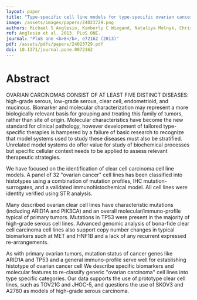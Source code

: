 ```yaml
---
layout: paper
title: "Type-specific cell line models for type-specific ovarian cancer research."
image: /assets/images/papers/24023729.png
authors: Michael S Anglesio, Kimberly C Wiegand, Nataliya Melnyk, Christine Chow, Clara Salamanca, Leah M Prentice, Janine Senz, Winnie Yang, Monique A Spillman, Dawn R Cochrane, Karey Shumansky, Sohrab P Shah, Steve E Kalloger, David G Huntsman
ref: Anglesio et al. 2013. PLoS ONE.
journal: "PloS one <b>8</b>, e72162 (2013)"
pdf: /assets/pdfs/papers/24023729.pdf
doi: 10.1371/journal.pone.0072162
---
```


# Abstract

OVARIAN CARCINOMAS CONSIST OF AT LEAST FIVE DISTINCT DISEASES: high-grade serous, low-grade serous, clear cell, endometrioid, and mucinous. Biomarker and molecular characterization may represent a more biologically relevant basis for grouping and treating this family of tumors, rather than site of origin. Molecular characteristics have become the new standard for clinical pathology, however development of tailored type-specific therapies is hampered by a failure of basic research to recognize that model systems used to study these diseases must also be stratified. Unrelated model systems do offer value for study of biochemical processes but specific cellular context needs to be applied to assess relevant therapeutic strategies.

We have focused on the identification of clear cell carcinoma cell line models. A panel of 32 "ovarian cancer" cell lines has been classified into histotypes using a combination of mutation profiles, IHC mutation-surrogates, and a validated immunohistochemical model. All cell lines were identity verified using STR analysis.

Many described ovarian clear cell lines have characteristic mutations (including ARID1A and PIK3CA) and an overall molecular/immuno-profile typical of primary tumors. Mutations in TP53 were present in the majority of high-grade serous cell lines. Advanced genomic analysis of bona-fide clear cell carcinoma cell lines also support copy number changes in typical biomarkers such at MET and HNF1B and a lack of any recurrent expressed re-arrangements.

As with primary ovarian tumors, mutation status of cancer genes like ARID1A and TP53 and a general immuno-profile serve well for establishing histotype of ovarian cancer cell We describe specific biomarkers and molecular features to re-classify generic "ovarian carcinoma" cell lines into type specific categories. Our data supports the use of prototype clear cell lines, such as TOV21G and JHOC-5, and questions the use of SKOV3 and A2780 as models of high-grade serous carcinoma.

